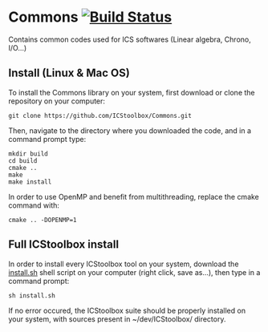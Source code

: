 # Commons [![Build Status](https://travis-ci.org/ICStoolbox/Commons.svg?branch=master)](https://travis-ci.org/ICStoolbox/Commons)

Contains common codes used for ICS softwares (Linear algebra, Chrono, I/O...)

## Install (Linux & Mac OS)

To install the Commons library on your system, first download or clone the repository on your computer:
```
git clone https://github.com/ICStoolbox/Commons.git
```
Then, navigate to the directory where you downloaded the code, and in a command prompt type:
```
mkdir build
cd build
cmake ..
make
make install
```
In order to use OpenMP and benefit from multithreading, replace the cmake command with:
```
cmake .. -DOPENMP=1
```

## Full ICStoolbox install

In order to install every ICStoolbox tool on your system, download the [install.sh](https://raw.githubusercontent.com/ICStoolbox/Commons/master/install.sh) shell script on your computer (right click, save as...), then type in a command prompt:
```
sh install.sh
```
If no error occured, the ICStoolbox suite should be properly installed on your system, with sources present in ~/dev/ICStoolbox/ directory.
